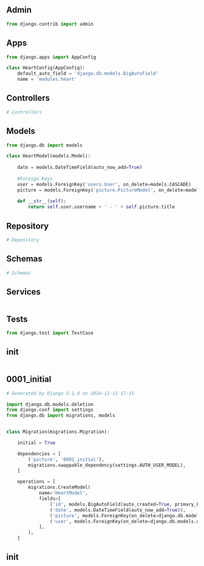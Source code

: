 ## Admin

```python
from django.contrib import admin

```

## Apps

```python
from django.apps import AppConfig

class HeartConfig(AppConfig):
    default_auto_field = 'django.db.models.BigAutoField'
    name = 'modules.heart'

```

## Controllers

```python
# Controllers
```

## Models

```python
from django.db import models

class HeartModel(models.Model):
    
    date = models.DateTimeField(auto_now_add=True)
    
    #Foreign Keys
    user = models.ForeignKey('users.User', on_delete=models.CASCADE)
    picture = models.ForeignKey('picture.PictureModel', on_delete=models.CASCADE)
    
    def __str__(self):
        return self.user.username + ' - ' + self.picture.title
```

## Repository

```python
# Repository
```

## Schemas

```python
# Schemas 
```

## Services

```python

```

## Tests

```python
from django.test import TestCase

```

## __init__

```python

```

## 0001_initial

```python
# Generated by Django 5.1.4 on 2024-12-11 17:31

import django.db.models.deletion
from django.conf import settings
from django.db import migrations, models


class Migration(migrations.Migration):

    initial = True

    dependencies = [
        ('picture', '0001_initial'),
        migrations.swappable_dependency(settings.AUTH_USER_MODEL),
    ]

    operations = [
        migrations.CreateModel(
            name='HeartModel',
            fields=[
                ('id', models.BigAutoField(auto_created=True, primary_key=True, serialize=False, verbose_name='ID')),
                ('date', models.DateTimeField(auto_now_add=True)),
                ('picture', models.ForeignKey(on_delete=django.db.models.deletion.CASCADE, to='picture.picturemodel')),
                ('user', models.ForeignKey(on_delete=django.db.models.deletion.CASCADE, to=settings.AUTH_USER_MODEL)),
            ],
        ),
    ]

```

## __init__

```python

```

